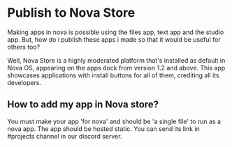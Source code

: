 # Publish to Nova Store

Making apps in nova is possible using the files app, text app and the studio app. But, how do i publish these apps i made so that it would be useful for others too?

Well, Nova Store is a highly moderated platform that's installed as default in Nova OS, appearing on the apps dock from version 1.2 and above. This app showcases applications with install buttons for all of them, crediting all its developers.

## How to add my app in Nova store?

You must make your app 'for nova' and should be 'a single file' to run as a nova app. The app should be hosted static. You can send its link in #projects channel in our discord server.
